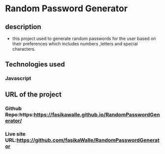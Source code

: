 # **Random Password Generator**
## description
* this project used to generate random passwords for the user based on their preferences which includes numbers ,letters and special characters.
## Technologies used
### Javascript
## URL of the project
 ### Github Repo:https:https://fasikawalle.github.io/RandomPasswordGenerator/
### Live site URL:https://github.com/fasikaWalle/RandomPasswordGenerator

